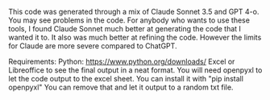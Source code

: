 This code was generated through a mix of Claude Sonnet 3.5 and GPT 4-o. You may see problems in the code. For anybody who wants to use these tools, I found Claude Sonnet much better at generating the code that I wanted it to. It also was much better at refining the code. However the limits for Claude are more severe compared to ChatGPT.

Requirements:
Python: https://www.python.org/downloads/
Excel or Libreoffice to see the final output in a neat format.
You will need openpyxl to let the code output to the excel sheet. You can install it with "pip install openpyxl" You can remove that and let it output to a random txt file.
